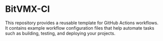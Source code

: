 # BitVMX-CI
This repository provides a reusable template for GitHub Actions workflows. It contains example workflow configuration files that help automate tasks such as building, testing, and deploying your projects.

